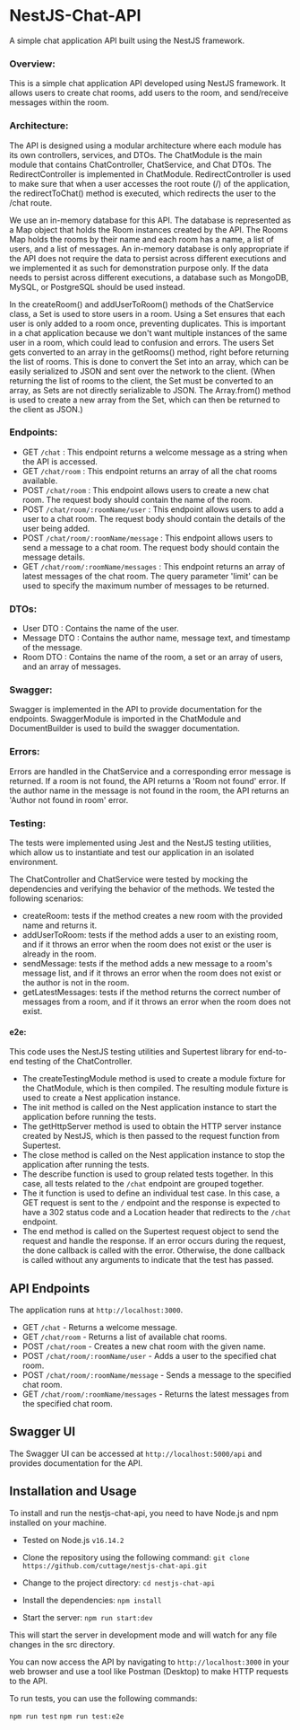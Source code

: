 # NestJS-Chat-API

A simple chat application API built using the NestJS framework.

### Overview:

This is a simple chat application API developed using NestJS framework. It allows users to create chat rooms, add users to the room, and send/receive messages within the room.

### Architecture:

The API is designed using a modular architecture where each module has its own controllers, services, and DTOs. The ChatModule is the main module that contains ChatController, ChatService, and Chat DTOs. The RedirectController is implemented in ChatModule. RedirectController is used to make sure that when a user accesses the root route (/) of the application, the redirectToChat() method is executed, which redirects the user to the /chat route.

We use an in-memory database for this API. The database is represented as a Map object that holds the Room instances created by the API. The Rooms Map holds the rooms by their name and each room has a name, a list of users, and a list of messages.
An in-memory database is only appropriate if the API does not require the data to persist across different executions and we implemented it as such for demonstration purpose only. If the data needs to persist across different executions, a database such as MongoDB, MySQL, or PostgreSQL should be used instead.

In the createRoom() and addUserToRoom() methods of the ChatService class, a Set is used to store users in a room. Using a Set ensures that each user is only added to a room once, preventing duplicates. This is important in a chat application because we don't want multiple instances of the same user in a room, which could lead to confusion and errors.
The users Set gets converted to an array in the getRooms() method, right before returning the list of rooms. This is done to convert the Set into an array, which can be easily serialized to JSON and sent over the network to the client. (When returning the list of rooms to the client, the Set must be converted to an array, as Sets are not directly serializable to JSON. The Array.from() method is used to create a new array from the Set, which can then be returned to the client as JSON.)

### Endpoints:

- GET `/chat` : This endpoint returns a welcome message as a string when the API is accessed.
- GET `/chat/room` : This endpoint returns an array of all the chat rooms available.
- POST `/chat/room` : This endpoint allows users to create a new chat room. The request body should contain the name of the room.
- POST `/chat/room/:roomName/user` : This endpoint allows users to add a user to a chat room. The request body should contain the details of the user being added.
- POST `/chat/room/:roomName/message` : This endpoint allows users to send a message to a chat room. The request body should contain the message details.
- GET `/chat/room/:roomName/messages` : This endpoint returns an array of latest messages of the chat room. The query parameter 'limit' can be used to specify the maximum number of messages to be returned.

### DTOs:

- User DTO : Contains the name of the user.
- Message DTO : Contains the author name, message text, and timestamp of the message.
- Room DTO : Contains the name of the room, a set or an array of users, and an array of messages.

### Swagger:

Swagger is implemented in the API to provide documentation for the endpoints. SwaggerModule is imported in the ChatModule and DocumentBuilder is used to build the swagger documentation.

### Errors:

Errors are handled in the ChatService and a corresponding error message is returned. If a room is not found, the API returns a 'Room not found' error. If the author name in the message is not found in the room, the API returns an 'Author not found in room' error.

### Testing:

The tests were implemented using Jest and the NestJS testing utilities, which allow us to instantiate and test our application in an isolated environment.

The ChatController and ChatService were tested by mocking the dependencies and verifying the behavior of the methods. We tested the following scenarios:

- createRoom: tests if the method creates a new room with the provided name and returns it.
- addUserToRoom: tests if the method adds a user to an existing room, and if it throws an error when the room does not exist or the user is already in the room.
- sendMessage: tests if the method adds a new message to a room's message list, and if it throws an error when the room does not exist or the author is not in the room.
- getLatestMessages: tests if the method returns the correct number of messages from a room, and if it throws an error when the room does not exist.

#### e2e:

This code uses the NestJS testing utilities and Supertest library for end-to-end testing of the ChatController.

- The createTestingModule method is used to create a module fixture for the ChatModule, which is then compiled. The resulting module fixture is used to create a Nest application instance.
- The init method is called on the Nest application instance to start the application before running the tests.
- The getHttpServer method is used to obtain the HTTP server instance created by NestJS, which is then passed to the request function from Supertest.
- The close method is called on the Nest application instance to stop the application after running the tests.
- The describe function is used to group related tests together. In this case, all tests related to the `/chat` endpoint are grouped together.
- The it function is used to define an individual test case. In this case, a GET request is sent to the `/` endpoint and the response is expected to have a 302 status code and a Location header that redirects to the `/chat` endpoint.
- The end method is called on the Supertest request object to send the request and handle the response. If an error occurs during the request, the done callback is called with the error. Otherwise, the done callback is called without any arguments to indicate that the test has passed.

## API Endpoints

The application runs at `http://localhost:3000`.

- GET `/chat` - Returns a welcome message.
- GET `/chat/room` - Returns a list of available chat rooms.
- POST `/chat/room` - Creates a new chat room with the given name.
- POST `/chat/room/:roomName/user` - Adds a user to the specified chat room.
- POST `/chat/room/:roomName/message` - Sends a message to the specified chat room.
- GET `/chat/room/:roomName/messages` - Returns the latest messages from the specified chat room.

## Swagger UI

The Swagger UI can be accessed at `http://localhost:5000/api` and provides documentation for the API.

## Installation and Usage

To install and run the nestjs-chat-api, you need to have Node.js and npm installed on your machine.

- Tested on Node.js `v16.14.2`

- Clone the repository using the following command:
  `git clone https://github.com/cuttage/nestjs-chat-api.git`

- Change to the project directory:
  `cd nestjs-chat-api`

- Install the dependencies:
  `npm install`

- Start the server:
  `npm run start:dev`

This will start the server in development mode and will watch for any file changes in the src directory.

You can now access the API by navigating to `http://localhost:3000` in your web browser and use a tool like Postman (Desktop) to make HTTP requests to the API.

To run tests, you can use the following commands:

`npm run test`
`npm run test:e2e`
